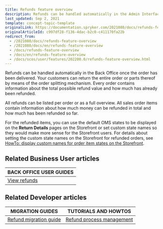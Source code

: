 ```yaml
---
title: Refunds feature overview
description: Refunds can be handled automatically in the Admin Interface, once the order has been delivered. All refunds can be listed per order or as a full overview.
last_updated: Sep 2, 2021
template: concept-topic-template
originalLink: https://documentation.spryker.com/2021080/docs/refunds-feature-overview
originalArticleId: c997df28-f136-4dac-b2c0-c411170fa22b
redirect_from:
  - /2021080/docs/refunds-feature-overview
  - /2021080/docs/en/refunds-feature-overview
  - /docs/refunds-feature-overview
  - /docs/en/refunds-feature-overview
  - /docs/scos/user/features/202200.0/refunds-feature-overview.html
---
```


Refunds can be handled automatically in the Back Office once the order has been delivered. Your customers can return the entire order or parts thereof by means of the order splitting mechanism. Every order contains information about the total possible refund value and how much has already been refunded.

All refunds can be listed per order or as a full overview. All sales order items contain information about how much money can be refunded in total and how much has been refunded so far.

For the refunded items, you can use the default OMS states to be displayed on the **Return Details** pages on the Storefront or set custom state names so they would make more sense for the Storefront users. For details about setting the custom state names on the Storefront for refunded orders, see [HowTo: display custom names for order item states on the Storefront](/docs/scos/dev/tutorials-and-howtos/howtos/feature-howtos/howto-display-custom-names-for-order-item-states-on-the-storefront.html).

## Related Business User articles

|BACK OFFICE USER GUIDES|
|---|
| [View refunds](/docs/pbc/all/order-management-system/{{page.version}}/manage-in-the-back-office/view-refunds.html)  |

## Related Developer articles

| MIGRATION GUIDES | TUTORIALS AND HOWTOS |
|---------|---------|
| [Refund migration guide](/docs/pbc/all/order-management-system/{{page.version}}/install-and-upgrade/upgrade-modules/upgrade-the-refund-module.html) | [Refund process management](/docs/pbc/all/order-management-system/{{page.version}}/refund-process-management.html) |
